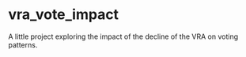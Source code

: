 # vra_vote_impact
A little project exploring the impact of the decline of the VRA on voting patterns.
